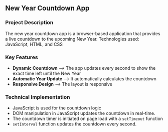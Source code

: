## New Year Countdown App

### Project Description

The new year countdown app is a browser-based application that provides a live countdown to the upcoming New Year. 
Technologies used: JavaScript, HTML, and CSS  

### Key Features

* **Dynamic Countdown** --> The app updates every second to show the exact time left until the New Year
* **Automatic Year Update** --> It automatically calculates the countdown 
* **Responsive Design** --> The layout is responsive

### Technical Implementation

* JavaScript is used for the countdown logic
* DOM manipulation in JavaScript updates the countdown in real-time.
* The countdown timer is initiated on page load with a `setTimeout` function 
* `setInterval` function updates the countdown every second.
